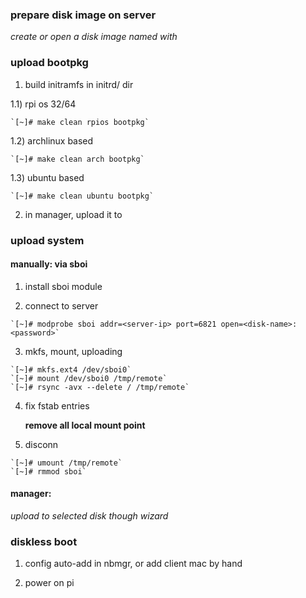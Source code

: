 

### prepare disk image on server

  _create or open a disk image named with <disk-name>_


### upload bootpkg

  1) build initramfs in initrd/ dir

   1.1) rpi os 32/64

    `[~]# make clean rpios bootpkg`

   1.2) archlinux based

    `[~]# make clean arch bootpkg`

   1.3) ubuntu based

    `[~]# make clean ubuntu bootpkg`

  2) in manager, upload it to <disk-name>


### upload system

#### manually: via sboi

  1) install sboi module

  2) connect to server

    `[~]# modprobe sboi addr=<server-ip> port=6821 open=<disk-name>:<password>`

  3) mkfs, mount, uploading

    `[~]# mkfs.ext4 /dev/sboi0`
    `[~]# mount /dev/sboi0 /tmp/remote`
    `[~]# rsync -avx --delete / /tmp/remote`

  4) fix fstab entries

     __remove all local mount point__

  5) disconn

    `[~]# umount /tmp/remote`
    `[~]# rmmod sboi`

#### manager:

  _upload to selected disk though wizard_


### diskless boot

  1) config auto-add in nbmgr, or add client mac by hand

  2) power on pi
